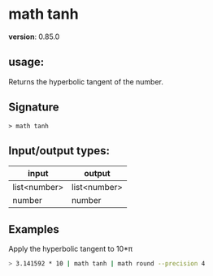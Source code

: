 # math tanh

**version**: 0.85.0

## **usage**:

Returns the hyperbolic tangent of the number.

## Signature

`> math tanh `

## Input/output types:

| input          | output         |
| -------------- | -------------- |
| list\<number\> | list\<number\> |
| number         | number         |

## Examples

Apply the hyperbolic tangent to 10\*π

```bash
> 3.141592 * 10 | math tanh | math round --precision 4
```
